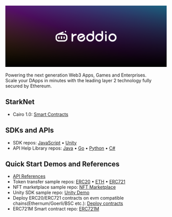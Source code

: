<!-- Banner Image -->

![Reddio Banner](banner.png)

Powering the next generation Web3 Apps, Games and Enterprises.   
Scale your DApps in minutes with the leading layer 2 technology fully secured by Ethereum. 

## StarkNet
- Cairo 1.0: <a href="https://github.com/reddio-com/cairo">Smart Contracts</a>

## SDKs and APIs

- SDK repos: <a href="https://github.com/reddio-com/red-js-sdk">JavaScript</a> • <a href="https://github.com/reddio-com/reddio-sdk/tree/main/reddio-unity">Unity</a>
- API Help Library repos: <a href="https://github.com/reddio-com/reddio-sdk">Java</a> • <a href="https://github.com/reddio-com/reddio-sdk/tree/main/reddio-go">Go</a> • <a href="https://github.com/reddio-com/red-py-sdk">Python</a> • <a href="https://github.com/reddio-com/reddio-sdk/tree/main/reddio-csharp">C#</a>
  
## Quick Start Demos and References
- <a href="https://api-docs.reddio.com/"> API References</a>
- Token transfer sample repos: <a href="https://github.com/reddio-com/Tutorial-Examples/tree/master/ERC20-transfer-tutorial-example">ERC20</a> • <a href="https://github.com/reddio-com/Tutorial-Examples/tree/master/ETH-transfer-tutorial-example">ETH</a> • <a href="https://github.com/reddio-com/Tutorial-Examples/tree/master/ERC721-transfer-tutorial-example">ERC721</a>
- NFT marketplace sample repo: <a href="https://github.com/reddio-com/NFT-Marketplace">NFT Marketplace</a>
- Unity SDK sample repo: <a href="https://github.com/reddio-com/unity-sdk-demo">Unity Demo</a>
- Deploy ERC20/ERC721 contracts on evm compatible chains(Ethernum/Goerli/BSC etc.): <a href="https://deploy-contract.reddio.com/"> Deploy contracts</a>
- ERC721M Smart contract repo: <a href="https://github.com/reddio-com/contract_sample">ERC721M</a>
